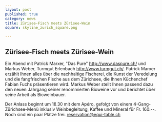 ```yaml
---
layout: post
published: true
category: news
title: Zürisee-Fisch meets Zürisee-Wein
square: skyline_zurich_square.png

---
```


## Zürisee-Fisch meets Zürisee-Wein

Ein Abend mit Patrick Marxer, "Das Pure" http://www.daspure.ch/ und Markus Weber, Turmgut Erlenbach http://www.turmgut.ch/. Patrick Marxer erzählt Ihnen alles über die nachhaltige Fischerei, die Kunst der Veredelung und die fangfrischen Fische aus dem Zürichsee, die Ihnen Küchenchef Fabian Fuchs präsentieren wird. Markus Weber stellt Ihnen passend dazu den neuen Jahrgang seiner renommierten Bioweine vor und berichtet über seine Arbeit als Bioweinbauer. 

Der Anlass beginnt um 18.30 mit dem Apéro, gefolgt von einem 4-Gang-Zürichsee-Menü inklusiv Weinbegleitung, Kaffee und Mineral für Fr. 160.--.
Noch sind ein paar Plätze frei. <a href="mailto:reservation@equi-table.ch">reservation@equi-table.ch</a>
